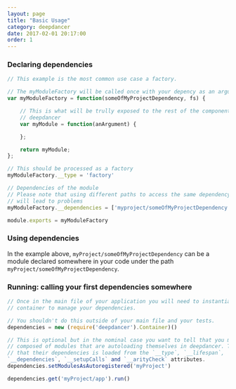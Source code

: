 ```yaml
---
layout: page
title: "Basic Usage"
category: deepdancer
date: 2017-02-01 20:17:00
order: 1
---
```


### Declaring dependencies


```js
// This example is the most common use case a factory.

// The myModuleFactory will be called once with your depency as an argument.
var myModuleFactory = function(someOfMyProjectDependency, fs) {

    // This is what will be trully exposed to the rest of the components in
    // deepdancer
    var myModule = function(anArgument) {

    };

    return myModule;
};

// This should be processed as a factory
myModuleFactory.__type = 'factory'

// Dependencies of the module
// Please note that using different paths to access the same dependency
// will lead to problems
myModuleFactory.__dependencies = ['myproject/someOfMyProjectDependency', 'fs']

module.exports = myModuleFactory
```

### Using dependencies


In the example above, `myProject/someOfMyProjectDependency` can be a
module declared somewhere in your code under the path
`myProject/someOfMyProjectDependency`.

### Running: calling your first dependencies somewhere

```js
// Once in the main file of your application you will need to instantiate the
// container to manage your dependencies.

// You shouldn't do this outside of your main file and your tests.
dependencies = new (require('deepdancer').Container)()

// This is optional but in the nominal case you want to tell that you module is
// composed of modules that are autoloading themselves in deepdancer. This means
// that their dependencies is loaded from the `__type`, `__lifespan`,
`__dependencies`, `__setupCalls` and `__arityCheck` attributes.
dependencies.setModulesAsAutoregistered('myProject')

dependencies.get('myProject/app').run()
```